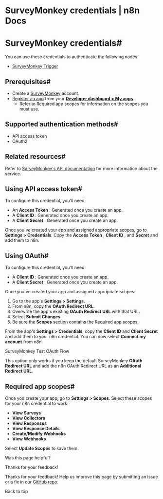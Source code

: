 # SurveyMonkey credentials | n8n Docs

[ ](https://github.com/n8n-io/n8n-docs/edit/main/docs/integrations/builtin/credentials/surveymonkey.md "Edit this page")

# SurveyMonkey credentials#

You can use these credentials to authenticate the following nodes:

  * [SurveyMonkey Trigger](../../trigger-nodes/n8n-nodes-base.surveymonkeytrigger/)

## Prerequisites#

  * Create a [SurveyMonkey](https://www.surveymonkey.com) account.
  * [Register an app](https://api.surveymonkey.com/v3/docs?api_key=3yr7n6m8sjwvm48x8nhxej52#registering-an-app) from your [**Developer dashboard > My apps**](https://developer.surveymonkey.com/apps/).
    * Refer to Required app scopes for information on the scopes you must use.

## Supported authentication methods#

  * API access token
  * OAuth2

## Related resources#

Refer to [SurveyMonkey's API documentation](https://developer.surveymonkey.com/api/v3/#SurveyMonkey-Api) for more information about the service.

## Using API access token#

To configure this credential, you'll need:

  * An **Access Token** : Generated once you create an app.
  * A **Client ID** : Generated once you create an app.
  * A **Client Secret** : Generated once you create an app.

Once you've created your app and assigned appropriate scopes, go to **Settings > Credentials**. Copy the **Access Token** , **Client ID** , and **Secret** and add them to n8n.

## Using OAuth#

To configure this credential, you'll need:

  * A **Client ID** : Generated once you create an app.
  * A **Client Secret** : Generated once you create an app.

Once you've created your app and assigned appropriate scopes:

  1. Go to the app's **Settings > Settings**.
  2. From n8n, copy the **OAuth Redirect URL**.
  3. Overwrite the app's existing **OAuth Redirect URL** with that URL.
  4. Select **Submit Changes**.
  5. Be sure the **Scopes** section contains the Required app scopes.

From the app's **Settings > Credentials**, copy the **Client ID** and **Client Secret** and add them to your n8n credential. You can now select **Connect my account** from n8n.

SurveyMonkey Test OAuth Flow

This option only works if you keep the default SurveyMonkey **OAuth Redirect URL** and add the n8n OAuth Redirect URL as an **Additional Redirect URL**.

## Required app scopes#

Once you create your app, go to **Settings > Scopes**. Select these scopes for your n8n credential to work:

  * **View Surveys**
  * **View Collectors**
  * **View Responses**
  * **View Response Details**
  * **Create/Modify Webhooks**
  * **View Webhooks**

Select **Update Scopes** to save them.

Was this page helpful? 

Thanks for your feedback! 

Thanks for your feedback! Help us improve this page by submitting an issue or a fix in our [GitHub repo](https://github.com/n8n-io/n8n-docs). 

Back to top